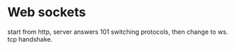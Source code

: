 # Web sockets

start from http, server answers 101 switching protocols, then change to ws. tcp handshake.
